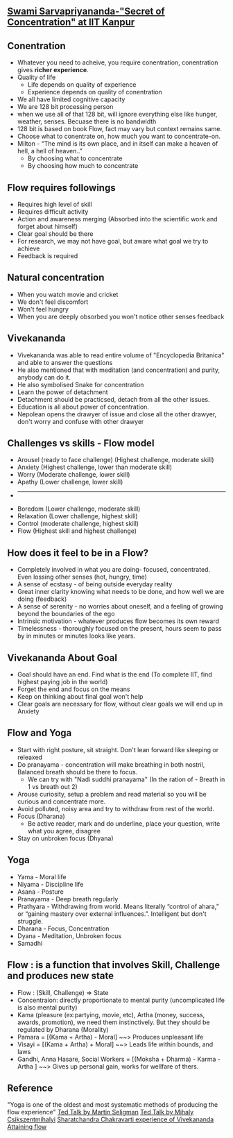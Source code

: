 ## [Swami Sarvapriyananda-"Secret of Concentration" at IIT Kanpur](https://www.youtube.com/watch?v=BGswR0tMqCM)

## Conentration
* Whatever you need to acheive, you require conentration, conentration gives **richer experience**.
* Quality of life
  * Life depends on quality of experience
  * Experience depends on quality  of conentration
* We all have limited cognitive capacity
* We are 128 bit processing person
* when we use all of that 128 bit, will ignore everything else like hunger, weather, senses. Becuase there is no bandwidth
* 128 bit is based on book Flow, fact may vary but context remains same.
* Choose what to conentrate on, how much you want to concentrate-on.
* Milton - “The mind is its own place, and in itself can make a heaven of hell, a hell of heaven..”
  * By choosing what to concentrate
  * By choosing how much to concentrate

## Flow requires followings
 * Requires high level of skill
 * Requires difficult activity
 * Action and awareness merging (Absorbed into the scientific work and forget about himself)
 * Clear goal should be there
 * For research, we may not have goal, but aware what goal we try to achieve
 * Feedback is required

## Natural concentration
* When you watch movie and cricket
 * We don't feel discomfort
 * Won't feel hungry
 * When you are deeply obsorbed you won't notice other senses feedback

## Vivekananda
 * Vivekananda was able to read entire volume of "Encyclopedia Britanica" and able to answer the questions
 * He also mentioned that with meditation (and concentration) and purity, anybody can do it.
 * He also symbolised Snake for concentration
 * Learn the power of detachment
 * Detachment should be practicsed, detach from all the other issues.
 * Education is all about power of concentration.
* Nepolean opens the drawyer of issue and close all the other drawyer, don't worry and confuse with other drawyer


## Challenges vs skills - Flow model
* Arousel (ready to face challenge) (Highest challenge, moderate skill)
* Anxiety (Highest challenge, lower than moderate skill)
* Worry (Moderate challenge, lower skill)
* Apathy (Lower challenge, lower skill)
* ---
* Boredom  (Lower challenge, moderate skill)
* Relaxation (Lower challenge, highest skill)
* Control (moderate challenge, highest skill)
* Flow (Highest skill and highest challenge)

## How does it feel to be in a Flow?
 * Completely involved in what you are doing- focused, concentrated. Even lossing other senses (hot, hungry, time)
 * A sense of ecstasy - of being outside everyday reality
 * Great inner clarity knowing what needs to be done, and how well we are doing (feedback)
 * A sense of serenity - no worries about oneself, and a feeling of growing beyond the boundaries of the  ego
 * Intrinsic motivation - whatever produces flow becomes its own reward
 * Timelessness - thoroughly focused on the present, hours seem to pass by in minutes or minutes looks like years.


## Vivekananda About Goal
* Goal should have an end. Find what is the end (To complete IIT, find highest paying job in the world)
* Forget the end and focus on the means
* Keep on thinking about final goal won't help
* Clear goals are necessary for flow, without clear goals we will end up in Anxiety 

## Flow and Yoga
* Start with  right posture, sit straight. Don't lean forward like sleeping or releaxed
* Do pranayama - concentration will make breathing in both nostril, Balanced breath should be there to focus.
  * We can try with "Nadi suddhi pranayama" (In the ration of - Breath in 1 vs breath out 2)
* Arouse curiosity, setup a problem and read material so you will be curious and concentrate more.
* Avoid polluted, noisy area and try to withdraw from rest of the world.
* Focus (Dharana)
  * Be active reader, mark and do underline, place your question, write what you agree, disagree
* Stay on unbroken focus (Dhyana)

## Yoga
* Yama - Moral life
* Niyama - Discipline life
* Asana - Posture
* Pranayama - Deep breath regularly
* Prathyara - Withdrawing from world. Means literally “control of ahara,” or “gaining mastery over external influences.”. Intelligent but don't struggle.
* Dharana - Focus, Concentration
* Dyana - Meditation, Unbroken focus
* Samadhi

## Flow : is a function that involves Skill, Challenge and produces new state
* Flow : (Skill, Challenge) => State 
* Concentraion: directly proportionate to mental purity (uncomplicated life is also mental purity)
* Kama (pleasure (ex:partying, movie, etc), Artha (money, success, awards, promotion), we need them instinctively. But they should be regulated by Dharana (Morality)
* Pamara = [(Kama + Artha) - Moral] ~~> Produces unpleasant life
* Visayi = [(Kama + Artha) + Moral] ~~> Leads life within bounds, and laws
* Gandhi, Anna Hasare, Social Workers = [(Moksha + Dharma) - Karma - Artha ] ~~> Gives up personal gain, works for wellfare of thers.

## Reference
"Yoga is one of the oldest and most systematic methods of producing the flow experience"
[Ted Talk by Martin Seligman](http://www.ted.com/talks/martin_seligman_on_the_state_of_psychology?language=en#t-9177)
[Ted Talk by Mihaly Csikszentmihalyi](http://www.ted.com/talks/mihaly_csikszentmihalyi_on_flow?language=en﻿)
[Sharatchandra Chakravarti experience of Vivekananda](http://www.swamivivekanandaquotes.org/2014/05/swami-vivekanandas-reading-speed-and-memory-power.html)
[Attaining flow](https://images.google.com/?q=attaining+flow)
